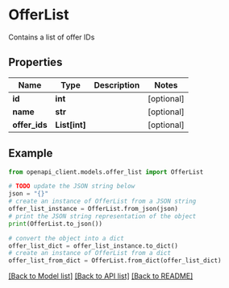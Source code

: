 # OfferList

Contains a list of offer IDs

## Properties

Name | Type | Description | Notes
------------ | ------------- | ------------- | -------------
**id** | **int** |  | [optional] 
**name** | **str** |  | [optional] 
**offer_ids** | **List[int]** |  | [optional] 

## Example

```python
from openapi_client.models.offer_list import OfferList

# TODO update the JSON string below
json = "{}"
# create an instance of OfferList from a JSON string
offer_list_instance = OfferList.from_json(json)
# print the JSON string representation of the object
print(OfferList.to_json())

# convert the object into a dict
offer_list_dict = offer_list_instance.to_dict()
# create an instance of OfferList from a dict
offer_list_from_dict = OfferList.from_dict(offer_list_dict)
```
[[Back to Model list]](../README.md#documentation-for-models) [[Back to API list]](../README.md#documentation-for-api-endpoints) [[Back to README]](../README.md)



